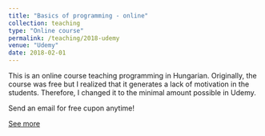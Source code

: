 ```yaml
---
title: "Basics of programming - online"
collection: teaching
type: "Online course"
permalink: /teaching/2018-udemy
venue: "Udemy"
date: 2018-02-01
---
```

This is an online course teaching programming in Hungarian. Originally, the course was free but I realized that it generates a lack of motivation in the students. Therefore, I changed it to the minimal amount possible in Udemy.

Send an email for free cupon anytime!

[See more](https://www.udemy.com/course/programozas-alapok/)